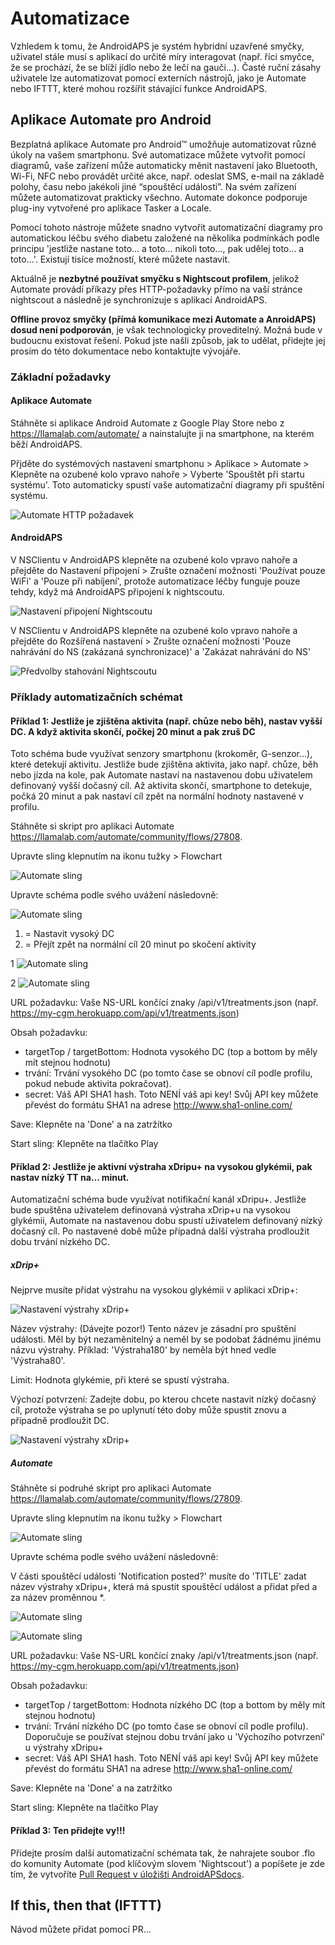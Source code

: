 # Automatizace

Vzhledem k tomu, že AndroidAPS je systém hybridní uzavřené smyčky, uživatel stále musí s aplikací do určité míry interagovat (např. říci smyčce, že se prochází, že se blíží jídlo nebo že lečí na gauči...). Časté ruční zásahy uživatele lze automatizovat pomocí externích nástrojů, jako je Automate nebo IFTTT, které mohou rozšířit stávající funkce AndroidAPS.

## Aplikace Automate pro Android

Bezplatná aplikace Automate pro Android™ umožňuje automatizovat různé úkoly na vašem smartphonu. Své automatizace můžete vytvořit pomocí diagramů, vaše zařízení může automaticky měnit nastavení jako Bluetooth, Wi-Fi, NFC nebo provádět určité akce, např. odeslat SMS, e-mail na základě polohy, času nebo jakékoli jiné “spouštěcí události”. Na svém zařízení můžete automatizovat prakticky všechno. Automate dokonce podporuje plug-iny vytvořené pro aplikace Tasker a Locale.

Pomocí tohoto nástroje můžete snadno vytvořit automatizační diagramy pro automatickou léčbu svého diabetu založené na několika podmínkách podle principu 'jestliže nastane toto... a toto... nikoli toto..., pak udělej toto... a toto...'. Existují tisíce možností, které můžete nastavit.

Aktuálně je **nezbytné používat smyčku s Nightscout profilem**, jelikož Automate provádí příkazy přes HTTP-požadavky přímo na vaší stránce nightscout a následně je synchronizuje s aplikací AndroidAPS.

**Offline provoz smyčky (přímá komunikace mezi Automate a AnroidAPS) dosud není podporován**, je však technologicky proveditelný. Možná bude v budoucnu existovat řešení. Pokud jste našli způsob, jak to udělat, přidejte jej prosím do této dokumentace nebo kontaktujte vývojáře.

### Základní požadavky

#### Aplikace Automate

Stáhněte si aplikace Android Automate z Google Play Store nebo z <https://llamalab.com/automate/> a nainstalujte ji na smartphone, na kterém běží AndroidAPS.

Přjděte do systémových nastavení smartphonu > Aplikace > Automate > Klepněte na ozubené kolo vpravo nahoře > Vyberte 'Spouštět při startu systému'. Toto automaticky spustí vaše automatizační diagramy při spuštění systému.

![Automate HTTP požadavek](../images/automate-app2.png)

#### AndroidAPS

V NSClientu v AndroidAPS klepněte na ozubené kolo vpravo nahoře a přejděte do Nastavení připojení > Zrušte označení možnosti 'Používat pouze WiFi' a 'Pouze při nabíjení', protože automatizace léčby funguje pouze tehdy, když má AndroidAPS připojení k nightscoutu.

![Nastavení připojení Nightscoutu](../images/automate-aaps1.jpg)

V NSClientu v AndroidAPS klepněte na ozubené kolo vpravo nahoře a přejděte do Rozšířená nastavení > Zrušte označení možnosti 'Pouze nahrávání do NS (zakázaná synchronizace)' a 'Zakázat nahrávání do NS'

![Předvolby stahování Nightscoutu](../images/automate-aaps2.jpg)

### Příklady automatizačních schémat

#### Příklad 1: Jestliže je zjištěna aktivita (např. chůze nebo běh), nastav vyšší DC. A když aktivita skončí, počkej 20 minut a pak zruš DC

Toto schéma bude využívat senzory smartphonu (krokoměr, G-senzor...), které detekují aktivitu. Jestliže bude zjištěna aktivita, jako např. chůze, běh nebo jízda na kole, pak Automate nastaví na nastavenou dobu uživatelem definovaný vyšší dočasný cíl. Až aktivita skončí, smartphone to detekuje, počká 20 minut a pak nastaví cíl zpět na normální hodnoty nastavené v profilu.

Stáhněte si skript pro aplikaci Automate <https://llamalab.com/automate/community/flows/27808>.

Upravte sling klepnutím na ikonu tužky > Flowchart

![Automate sling](../images/automate-app3.png)

Upravte schéma podle svého uvážení následovně:

![Automate sling](../images/automate-app6.png)

1. = Nastavit vysoký DC
2. = Přejít zpět na normální cíl 20 minut po skočení aktivity

1 ![Automate sling](../images/automate-app1.png)

2 ![Automate sling](../images/automate-app5.png)

URL požadavku: Vaše NS-URL končící znaky /api/v1/treatments.json (např. https://my-cgm.herokuapp.com/api/v1/treatments.json)

Obsah požadavku:

* targetTop / targetBottom: Hodnota vysokého DC (top a bottom by měly mít stejnou hodnotu)
* trvání: Trvání vysokého DC (po tomto čase se obnoví cíl podle profilu, pokud nebude aktivita pokračovat). 
* secret: Váš API SHA1 hash. Toto NENÍ váš api key! Svůj API key můžete převést do formátu SHA1 na adrese <http://www.sha1-online.com/>

Save: Klepněte na 'Done' a na zatržítko

Start sling: Klepněte na tlačítko Play

#### Příklad 2: Jestliže je aktivní výstraha xDripu+ na vysokou glykémii, pak nastav nízký TT na... minut.

Automatizační schéma bude využívat notifikační kanál xDripu+. Jestliže bude spuštěna uživatelem definovaná výstraha xDrip+u na vysokou glykémii, Automate na nastavenou dobu spustí uživatelem definovaný nízký dočasný cíl. Po nastavené době může případná další výstraha prodloužit dobu trvání nízkého DC.

##### xDrip+

Nejprve musíte přidat výstrahu na vysokou glykémii v aplikaci xDrip+:

![Nastavení výstrahy xDrip+](c)

Název výstrahy: (Dávejte pozor!) Tento název je zásadní pro spuštění události. Měl by být nezaměnitelný a neměl by se podobat žádnému jinému názvu výstrahy. Příklad: 'Výstraha180' by neměla být hned vedle 'Výstraha80'.

Limit: Hodnota glykémie, při které se spustí výstraha.

Výchozí potvrzení: Zadejte dobu, po kterou chcete nastavit nízký dočasný cíl, protože výstraha se po uplynutí této doby může spustit znovu a případně prodloužit DC.

![Nastavení výstrahy xDrip+](../images/automate-xdrip2.png)

##### Automate

Stáhněte si podruhé skript pro aplikaci Automate <https://llamalab.com/automate/community/flows/27809>.

Upravte sling klepnutím na ikonu tužky > Flowchart

![Automate sling](../images/automate-app3.png)

Upravte schéma podle svého uvážení následovně:

V části spouštěcí události 'Notification posted?' musíte do 'TITLE' zadat název výstrahy xDripu+, která má spustit spouštěcí událost a přidat před a za název proměnnou *.

![Automate sling](../images/automate-app7.png)

![Automate sling](../images/automate-app4.png)

URL požadavku: Vaše NS-URL končící znaky /api/v1/treatments.json (např. https://my-cgm.herokuapp.com/api/v1/treatments.json)

Obsah požadavku:

* targetTop / targetBottom: Hodnota nízkého DC (top a bottom by měly mít stejnou hodnotu)
* trvání: Trvání nízkého DC (po tomto čase se obnoví cíl podle profilu). Doporučuje se používat stejnou dobu trvání jako u 'Výchozího potvrzení' u výstrahy xDripu+
* secret: Váš API SHA1 hash. Toto NENÍ váš api key! Svůj API key můžete převést do formátu SHA1 na adrese <http://www.sha1-online.com/>

Save: Klepněte na 'Done' a na zatržítko

Start sling: Klepněte na tlačítko Play

#### Příklad 3: Ten přidejte vy!!!

Přidejte prosím další automatizační schémata tak, že nahrajete soubor .flo do komunity Automate (pod klíčovým slovem 'Nightscout') a popíšete je zde tím, že vytvoříte [Pull Request v úložišti AndroidAPSdocs](../make-a-PR.md).

## If this, then that (IFTTT)

Návod můžete přidat pomocí PR...